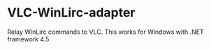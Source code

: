 # VLC-WinLirc-adapter
Relay WinLirc commands to VLC. This works for Windows with .NET framework 4.5
